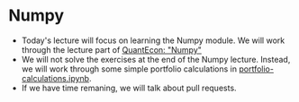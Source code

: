 Numpy
======================

 - Today's lecture will focus on learning the Numpy module. We will work through the lecture part of [QuantEcon: "Numpy"](https://lectures.quantecon.org/py/numpy.html)
 - We will not solve the exercises at the end of the Numpy lecture. Instead, we will work through some simple portfolio calculations in [portfolio-calculations.ipynb](./portfolio-calculations.ipynb).
 - If we have time remaning, we will talk about pull requests.